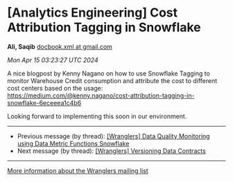 


[Analytics Engineering] Cost Attribution Tagging in Snowflake
=============================================================


**Ali, Saqib**
[docbook.xml at gmail.com](mailto:wranglers%40analyticsengineering.net?Subject=Re%3A%20%5BWranglers%5D%20Cost%20Attribution%20Tagging%20in%20Snowflake&In-Reply-To=%3CCABDm0O-dyH-tmu3dJf6qgbSjLvqLMhgaLshg4O5nMU_xiA%2B27Q%40mail.gmail.com%3E "[Wranglers] Cost Attribution Tagging in Snowflake")   

*Mon Apr 15 03:23:27 UTC 2024*  

A nice blogpost by Kenny Nagano on how to use Snowflake Tagging to monitor
Warehouse Credit consumption and attribute the cost to different cost
centers based on the usage:
<https://medium.com/@kenny.nagano/cost-attribution-tagging-in-snowflake-6eceeea1c4b6>

Looking forward to implementing this soon in our environment.
  
  




---


* Previous message (by thread): [[Wranglers] Data Quality Monitoring using Data Metric Functions Snowflake](000050.html)
* Next message (by thread): [[Wranglers] Versioning Data Contracts](000044.html)




---


[More information about the Wranglers
mailing list](https://analyticsengineering.net/mailman/listinfo/wranglers)  




